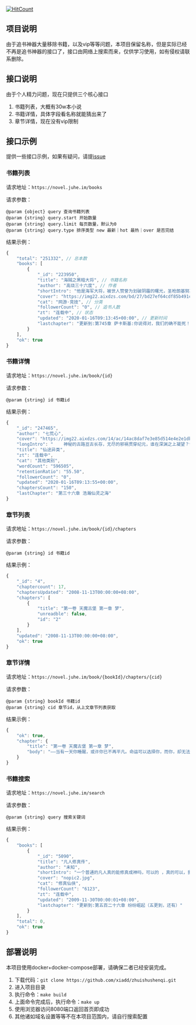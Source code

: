 [![HitCount](http://hits.dwyl.com/xiadd/xiadd/zhuishushenqi.svg)](http://hits.dwyl.com/xiadd/xiadd/zhuishushenqi)

## 项目说明

由于追书神器大量移除书籍，以及vip等等问题，本项目保留名称，但是实际已经不再是追书神器的接口了，接口由网络上搜索而来，仅供学习使用，如有侵权请联系删除。

## 接口说明

由于个人精力问题，现在只提供三个核心接口

1. 书籍列表，大概有30w本小说
2. 书籍详情，具体字段看名称就能猜出来了
3. 章节详情，现在没有vip限制

## 接口示例

提供一些接口示例，如果有疑问，请提[issue](https://github.com/xiadd/zhuishushenqi/issues?q=is%3Aissue+is%3Aopen+sort%3Aupdated-desc)

### 书籍列表

请求地址：`https://novel.juhe.im/books`

请求参数：

```
@param {object} query 查询书籍列表
@param {string} query.start 开始数量
@param {string} query.limit 每页数量，默认为0
@param {string} query.type 排序类型 new 最新｜hot 最热｜over 是否完结
```

结果示例：

```js
{
    "total": "251332", // 总本数
    "books": [
        {
            "_id": "223950",
            "title": "海贼之黑暗大将", // 书籍名称
            "author": "高烧三十六度", // 作者
            "shortIntro": "他是海军大将，被世人赞誉为划破阴霾的曙光，圣枪朗基努斯。他是地下王者，被世人恐惧为终结时代的黑暗，魔", // 简介
            "cover": "https://img22.aixdzs.com/bd/27/bd27ef64cdf85b491ca907ec189e0fea.jpg", // 封面
            "cat": "网游·竞技", // 分类
            "followerCount": "0", // 追书人数
            "zt": "连载中", // 状态
            "updated": "2020-01-16T09:13:45+00:00", // 更新时间
            "lastchapter": "更新到:第745章 萨卡斯基:你说得对，我们的确不能死！" // 最新章节
        }
    ],
    "ok": true
}
```

### 书籍详情

请求地址：`https://novel.juhe.im/book/{id}`

请求参数：

```
@param {string} id 书籍id
```

结果示例：

```js
{
    "_id": "247465",
    "author": "七荒心",
    "cover": "https://img22.aixdzs.com/14/ac/14ac8daf7e3e85d514e4e2e1dbba5cd7.jpg",
    "longIntro": "    神秘的古路亘古长存，无尽的邪祸贯穿纪元，谁在深渊之上凝望？谁在仙途闯荡？谁又能看穿雾霭背后的真相？\r\n\r\n\r\n——仙瞳\r\n\r\n\r\n",
    "title": "仙途异类",
    "zt": "连载中",
    "cat": "其他类别",
    "wordCount": "596505",
    "retentionRatio": "55.50",
    "followerCount": "0",
    "updated": "2020-01-16T09:13:55+00:00",
    "chaptersCount": "150",
    "lastChapter": "第三十六章 浩瀚仙灵之海"
}
```

### 章节列表

请求地址：`https://novel.juhe.im/book/{id}/chapters`

请求参数：

```
@param {string} id 书籍id
```

结果示例：

```js
{
    "_id": "4",
    "chaptercount": 17,
    "chaptersUpdated": "2008-11-13T00:00:00+08:00",
    "chapters": [
        {
            "title": "第一卷 天魔古堡 第一章 梦",
            "unreadble": false,
            "id": "2"
        }
    ],
    "updated": "2008-11-13T00:00:00+08:00",
    "ok": true
}
```

### 章节详情

请求地址：`https://novel.juhe.im/book/{bookId}/chapters/{cid}`

请求参数：

```
@param {string} bookId 书籍id
@param {string} cid 章节id，从上文章节列表获取
```

结果示例：

```js
{
    "ok": true,
    "chapter": {
        "title": "第一卷 天魔古堡 第一章 梦",
        "body": "——当有一天你睡醒，或许你已不再平凡。命运可以选择你，而你，却无法选择命运！\n　　最近一直做着一个梦，每天晚上都重复着，我梦到童年居住的乡下那个小土坡，土坡上坐着儿时的我，穿着身着水蓝连衣裙，我微笑着看着即将落幕的夕阳，露出两个深深的酒窝。\n　　“筱翎，快下来，我们吃饭了。”\n　　“哦！我马上下来了。”\n　　“奶奶，你总在念叨的东西是什么意思啊？”我牵着奶奶的手，笑着问道。\n　　奶奶笑笑说：\n　　“你不需要懂，孩子，你将会是我们家的英雄！”\n　　“我能成英雄吗？”我笑的美滋滋，甜甜的露出两颗小虎牙。\n　　“是啊！我的筱翎是最棒的！”奶奶开心的抱过我，笑着露出深深的皱纹。我笑的更开心了！\n　　但很快的，奶奶便用一种惊恐的眼神看着我，用颤抖的声音对我说：“天魔古堡，去天魔古堡，救人，只有你可以……”我还来不及喊一声，却见奶奶已七窍流血，化为一滩血水消失了，接着是一串铃声和一阵清脆的笑声，不管我怎么找，都找不到笑声的主人。我每天都会在同一个时间点醒来，然后再也睡不着，4：44：44这个时间意味着什么？4=死？！\n　　我从小就和奶奶一起生活，直到8岁才被父母接回城里。奶奶的职业是被禁止的，用乡下话说她是个神婆，总帮人算命，降妖，奶奶算命出奇的准，几乎没出现过错误，村民们也都十分的敬重她。在那片绚烂的夕阳下，我牵着奶奶的手，笑着问道：\n　　“奶奶，你总在念叨的东西是什么意思啊？”\n　　她总会笑笑说：\n　　“你不需要懂，孩子，你将会是我们家的英雄！”\n　　“我能成英雄吗？”那时候我认为英雄是这个世上对人最好的赞美，我笑的美滋滋，甜甜的露出两颗小虎牙。\n　　“是啊！我的筱翎是最棒的！”\n　　奶奶在第二天便早上便死了，当她全身冰凉的躺在床上时，我8岁的世界全然坍塌。\n　　“筱翎，我们回家了。”\n　　帮奶奶办完丧事后的第二天，我的母亲——那个将我抛弃8年之久的女人对我说道。我点头，因为奶奶曾经和我说过，一旦她死了，就让我和父母回城。我不可能不听奶奶的话，她是我生命中的一切——至少到目前是！\n　　现在奶奶过世已有10年之久了，我居然在梦中又见到奶奶，同样的场景，同样的话，只是多了那个陌生的笑，我的生命中会发生什么事？\n　　我迷茫。\n　　"
    }
}
```

### 书籍搜索

请求地址：`https://novel.juhe.im/search`

请求参数：

```
@param {string} query 搜索关键词
```

结果示例：

```js
{
    "books": [
        {
            "_id": "5090",
            "title": "凡人修真传",
            "author": "未知",
            "shortIntro": "一个普通的凡人真的能修真成神吗，可以的 ，真的可以，我们缺少的只是一个机缘，给我们一个机会，我们同样",
            "cover": "nopic2.jpg",
            "cat": "修真仙侠",
            "followerCount": "6123",
            "zt": "连载中",
            "updated": "2009-11-30T00:00:01+08:00",
            "lastchapter": "更新到:第五百二十六章 纷纷崛起（五更到，还有）"
        }
    ],
    "total": 0,
    "ok": true
}
```

## 部署说明

本项目使用docker+docker-compose部署，请确保二者已经安装完成。

1. 下载代码：`git clone https://github.com/xiadd/zhuishushenqi.git`
2. 进入项目目录
3. 执行命令：`make build`
4. 上面命令完成后，执行命令：`make up`
5. 使用浏览器访问8080端口返回首页即成功
6. 其他诸如域名设置等等不在本项目范围内，请自行搜索配置
